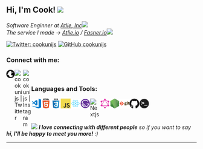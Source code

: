 <h2> Hi, I'm Cook! <img src="https://media.giphy.com/media/fAQN9WLg46TtCQ0CFb/giphy.gif" width="30"></h2>
<!-- <img align='right' src="" width="230"> -->
<p><em>Software Enginner at <a href="https://atlie.co.jp">Atlie, Inc</a><img src="https://media.giphy.com/media/gLKanHorsDLDpEw9q4/giphy.gif" width="30" ></br><!-- CEO at <a href="https://atlie.io">Atlie, Inc</a><img src="https://media.giphy.com/media/WUlplcMpOCEmTGBtBW/giphy.gif" width="30">-->
The service I made → <a href="http://atlie.io">Atlie.io</a> / <a href="http://fasner.io">Fasner.io</a><img src="https://media.giphy.com/media/PnbMbq2k4HNisBBJ9g/giphy.gif" width="30">
</em></p>

[![Twitter: cookunijs](https://img.shields.io/twitter/follow/cookunijs?style=social)](https://twitter.com/cookunijs)
[![GitHub cookunijs](https://img.shields.io/github/followers/cookunijs?label=follow&style=social)](https://github.com/cookunijs)


### Connect with me:

[<img align="left" alt="my.cookunijs.com" width="22px" src="https://raw.githubusercontent.com/iconic/open-iconic/master/svg/globe.svg" />][website]
[<img align="left" alt="cookunijs | Twitter" width="22px" src="https://cdn.jsdelivr.net/npm/simple-icons@v3/icons/twitter.svg" />][twitter]
[<img align="left" alt="cookunijs | Instagram" width="22px" src="https://cdn.jsdelivr.net/npm/simple-icons@v3/icons/instagram.svg" />][instagram]

<br />

### Languages and Tools:

<img align="left" alt="Visual Studio Code" width="26px" src="https://raw.githubusercontent.com/github/explore/80688e429a7d4ef2fca1e82350fe8e3517d3494d/topics/visual-studio-code/visual-studio-code.png" />
<img align="left" alt="HTML5" width="26px" src="https://raw.githubusercontent.com/github/explore/80688e429a7d4ef2fca1e82350fe8e3517d3494d/topics/html/html.png" />
<img align="left" alt="CSS3" width="26px" src="https://raw.githubusercontent.com/github/explore/80688e429a7d4ef2fca1e82350fe8e3517d3494d/topics/css/css.png" />

<img align="left" alt="JavaScript" width="26px" src="https://raw.githubusercontent.com/github/explore/80688e429a7d4ef2fca1e82350fe8e3517d3494d/topics/javascript/javascript.png" />
<img align="left" alt="React" width="26px" src="https://raw.githubusercontent.com/github/explore/80688e429a7d4ef2fca1e82350fe8e3517d3494d/topics/react/react.png" />
<img align="left" alt="Gatsby" width="26px" src="https://raw.githubusercontent.com/github/explore/e94815998e4e0713912fed477a1f346ec04c3da2/topics/gatsby/gatsby.png" />
<img align="left" alt="Nextjs" width="26px" src="https://cdn.icon-icons.com/icons2/2148/PNG/512/nextjs_icon_132160.png" />
<img align="left" alt="GraphQL" width="26px" src="https://raw.githubusercontent.com/github/explore/80688e429a7d4ef2fca1e82350fe8e3517d3494d/topics/graphql/graphql.png" />
<img align="left" alt="Node.js" width="26px" src="https://raw.githubusercontent.com/github/explore/80688e429a7d4ef2fca1e82350fe8e3517d3494d/topics/nodejs/nodejs.png" />
<img align="left" alt="Git" width="26px" src="https://raw.githubusercontent.com/github/explore/80688e429a7d4ef2fca1e82350fe8e3517d3494d/topics/git/git.png" />
<img align="left" alt="GitHub" width="26px" src="https://raw.githubusercontent.com/github/explore/78df643247d429f6cc873026c0622819ad797942/topics/github/github.png" />
<img align="left" alt="Terminal" width="26px" src="https://raw.githubusercontent.com/github/explore/80688e429a7d4ef2fca1e82350fe8e3517d3494d/topics/terminal/terminal.png" />

<br />
<br />
<br />

<img src="https://media.giphy.com/media/LnQjpWaON8nhr21vNW/giphy.gif" width="40"> <em><b>I love connecting with different people</b> so if you want to say <b>hi, I'll be happy to meet you more!</b> :)</em>

---

[website]: https://my.cookunijs.com
[twitter]: https://twitter.com/cookunijs
[instagram]: https://instagram.com/cookunijs
